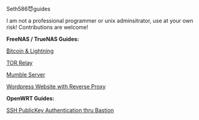 Seth586😈guides

I am not a professional programmer or unix adminsitrator, use at your own risk!
Contributions are welcome!

**FreeNAS / TrueNAS Guides:**

[₿itcoin & Lightning️](FreeNAS/bitcoin/README.md)

[TOR Relay](FreeNAS/tor_relay/README.md)

[Mumble Server](FreeNAS/mumble/README.md)

[Wordpress Website with Reverse Proxy](FreeNAS/webserver/README.md)

**OpenWRT Guides:**

[SSH PublicKey Authentication thru Bastion](OpenWRT/security/README.md)


